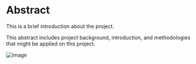 # Abstract 

This is a brief introduction about the project. 
    
This abstract includes project background, introduction, and methodologies that might be applied on this project.

![image](https://github.com/xxxx.jpg)
